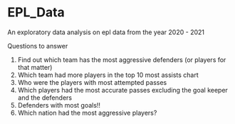 # EPL_Data
An exploratory data analysis on epl data from the year 2020 - 2021

Questions to answer
1) Find out which team has the most aggressive defenders (or players for that matter)
2) Which team had more players in the top 10 most assists chart
3) Who were the players with most attempted passes
4) Which players had the most accurate passes excluding the goal keeper and the defenders
5) Defenders with most goals!!
6) Which nation had the most aggressive players?
